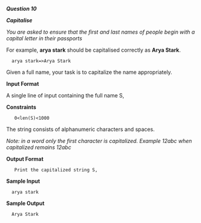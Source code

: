 ***Question 10***

***Capitalise***

 *You are asked to ensure that the first and last names of people begin with a capital letter in their passports*
 
 For example, **arya stark** should be capitalised correctly as **Arya Stark**.
      
      arya stark=>Arya Stark

Given a full name, your task is to capitalize the name appropriately.

**Input Format**

A single line of input containing the full name S,

**Constraints**

       0<len(S)<1000

The string consists of alphanumeric characters and spaces.

*Note: in a word only the first character is capitalized. Example 12abc when capitalized remains 12abc*

**Output Format**

       Print the capitalized string S,


**Sample Input**

      arya stark

**Sample Output**

      Arya Stark
